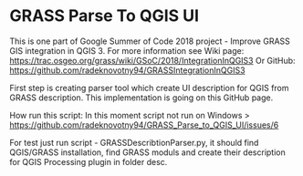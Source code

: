 # GRASS Parse To QGIS UI

This is one part of Google Summer of Code 2018 project - Improve GRASS GIS integration in QGIS 3.
For more information see Wiki page: https://trac.osgeo.org/grass/wiki/GSoC/2018/IntegrationInQGIS3
Or GitHub: https://github.com/radeknovotny94/GRASSIntegrationInQGIS3

First step is creating parser tool which create UI description for QGIS from GRASS description. This implementation is going on this GitHub page.

How run this script:
In this moment script not run on Windows > https://github.com/radeknovotny94/GRASS_Parse_to_QGIS_UI/issues/6

For test just run script - GRASSDescribtionParser.py, it should find QGIS/GRASS installation, find GRASS moduls and create their description for QGIS Processing plugin in folder desc.


